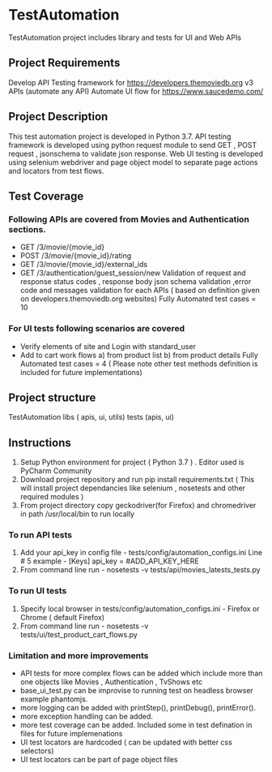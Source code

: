 # TestAutomation
TestAutomation project includes library and tests for UI and Web APIs

## Project Requirements
Develop API Testing framework for https://developers.themoviedb.org v3 APIs (automate any API)
Automate UI flow for https://www.saucedemo.com/

## Project Description
This test automation project is developed in Python 3.7.
API testing framework is developed using python request module to send GET , POST request , jsonschema to validate json response. Web UI testing is developed using selenium webdriver and page object model to separate page actions and locators from test flows.

## Test Coverage

### Following APIs are covered from Movies and Authentication sections.

- GET /3/movie/{movie_id}
- POST /3/movie/{movie_id}/rating
- GET /3/movie/{movie_id}/external_ids
- GET /3/authentication/guest_session/new
Validation of request and response status codes , response body json schema validation ,error code and messages validation for each APIs ( based on definition given on developers.themoviedb.org websites)
Fully Automated test cases = 10

### For UI tests following scenarios are covered
- Verify elements of site and Login with standard_user
- Add to cart work flows a) from product list b) from product details
Fully Automated test cases = 4 ( Please note other test methods definition is included for future implementations)

## Project structure
TestAutomation
libs ( apis, ui, utils)
tests (apis, ui)

## Instructions
1. Setup Python environment for project ( Python 3.7 ) . Editor used is PyCharm Community
2. Download project repository and run pip install requirements.txt ( This will install project dependancies like selenium , nosetests and other required modules )
3. From project directory copy geckodriver(for Firefox) and chromedriver in path /usr/local/bin to run locally
### To run API tests
1. Add your api_key in config file - tests/config/automation_configs.ini Line # 5 
example - [Keys]
api_key = #ADD_API_KEY_HERE
2. From command line run - nosetests -v tests/api/movies_latests_tests.py
### To run UI tests
1. Specify local browser in tests/config/automation_configs.ini - Firefox or Chrome ( default Firefox)
2. From command line run - nosetests -v tests/ui/test_product_cart_flows.py

### Limitation and more improvements
- API tests for more complex flows can be added which include more than one objects like Movies , Authentication , TvShows etc
- base_ui_test.py can be improvise to running test on headless browser example phantomjs.
- more logging can be added with printStep(), printDebug(), printError().
- more exception handling can be added.
- more test coverage can be added. Included some in test defination in files for future implemenations
- UI test locators are hardcoded ( can be updated with better css selectors) 
- UI test locators can be part of page object files 
